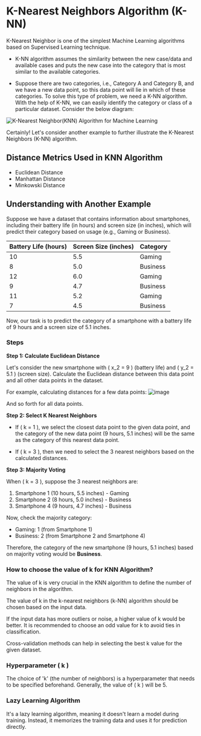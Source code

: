 

# K-Nearest Neighbors Algorithm (K-NN)

K-Nearest Neighbor is one of the simplest Machine Learning algorithms based on Supervised Learning technique.

- K-NN algorithm assumes the similarity between the new case/data and available cases and puts the new case into the category that is most similar to the available categories.

- Suppose there are two categories, i.e., Category A and Category B, and we have a new data point, so this data point will lie in which of these categories. To solve this type of problem, we need a K-NN algorithm. With the help of K-NN, we can easily identify the category or class of a particular dataset. Consider the below diagram:

![K-Nearest Neighbor(KNN) Algorithm for Machine Learning](https://miro.medium.com/v2/resize:fit:600/1*WZJHcQdUyAddQz_8VS1lvQ.png)

Certainly! Let's consider another example to further illustrate the K-Nearest Neighbors (K-NN) algorithm.

## Distance Metrics Used in KNN Algorithm

- Euclidean Distance
- Manhattan Distance
- Minkowski Distance

## Understanding with Another Example

Suppose we have a dataset that contains information about smartphones, including their battery life (in hours) and screen size (in inches), which will predict their category based on usage (e.g., Gaming or Business).

| Battery Life (hours) | Screen Size (inches) | Category |
|----------------------|-----------------------|----------|
| 10                   | 5.5                   | Gaming   |
| 8                    | 5.0                   | Business |
| 12                   | 6.0                   | Gaming   |
| 9                    | 4.7                   | Business |
| 11                   | 5.2                   | Gaming   |
| 7                    | 4.5                   | Business |

Now, our task is to predict the category of a smartphone with a battery life of 9 hours and a screen size of 5.1 inches.

### Steps

**Step 1: Calculate Euclidean Distance**

Let's consider the new smartphone with \( x_2 = 9 \) (battery life) and \( y_2 = 5.1 \) (screen size). Calculate the Euclidean distance between this data point and all other data points in the dataset.

For example, calculating distances for a few data points:
![image](https://github.com/saiabhiramjaini/portfolio/assets/115941546/cc93114b-261a-47ee-b628-1ab6b5594ef8)

And so forth for all data points.

**Step 2: Select K Nearest Neighbors**

- If \( k = 1 \), we select the closest data point to the given data point, and the category of the new data point (9 hours, 5.1 inches) will be the same as the category of this nearest data point.

- If \( k = 3 \), then we need to select the 3 nearest neighbors based on the calculated distances.

**Step 3: Majority Voting**

When \( k = 3 \), suppose the 3 nearest neighbors are:
1. Smartphone 1 (10 hours, 5.5 inches) - Gaming
2. Smartphone 2 (8 hours, 5.0 inches) - Business
3. Smartphone 4 (9 hours, 4.7 inches) - Business

Now, check the majority category:
- Gaming: 1 (from Smartphone 1)
- Business: 2 (from Smartphone 2 and Smartphone 4)

Therefore, the category of the new smartphone (9 hours, 5.1 inches) based on majority voting would be **Business**.

### How to choose the value of k for KNN Algorithm?
The value of k is very crucial in the KNN algorithm to define the number of neighbors in the algorithm. 

The value of k in the k-nearest neighbors (k-NN) algorithm should be chosen based on the input data. 

If the input data has more outliers or noise, a higher value of k would be better. It is recommended to choose an odd value for k to avoid ties in classification. 

Cross-validation methods can help in selecting the best k value for the given dataset.

### Hyperparameter \( k \)

The choice of 'k' (the number of neighbors) is a hyperparameter that needs to be specified beforehand. Generally, the value of \( k \) will be 5.

### Lazy Learning Algorithm

It's a lazy learning algorithm, meaning it doesn't learn a model during training. Instead, it memorizes the training data and uses it for prediction directly.

